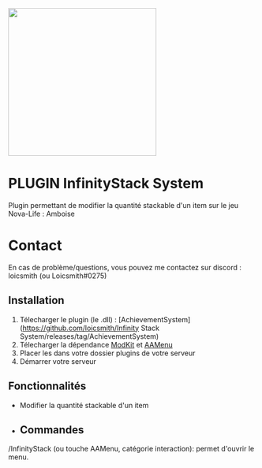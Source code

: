<img src="https://i.imgur.com/yA0uupE.png" width="300"/>

# PLUGIN InfinityStack System

Plugin permettant de modifier la quantité stackable d'un item sur le jeu Nova-Life : Amboise

# Contact

En cas de problème/questions, vous pouvez me contactez sur discord : loicsmith (ou Loicsmith#0275)


## Installation
1. Télecharger le plugin (le .dll) : [AchievementSystem](https://github.com/loicsmith/Infinity Stack System/releases/tag/AchievementSystem)
2. Télecharger la dépendance [ModKit](https://github.com/Aarnow/NovaLife_ModKit-Releases/releases/download/v0.8.0/ModKit.dll) et [AAMenu](https://github.com/Aarnow/NovaLife_ModKit-Releases/releases/download/v0.8.0/AAMenu.dll)
3. Placer les dans votre dossier plugins de votre serveur
4. Démarrer votre serveur

## Fonctionnalités 

- Modifier la quantité stackable d'un item
  
- ## Commandes

/InfinityStack (ou touche AAMenu, catégorie interaction): permet d'ouvrir le menu.
